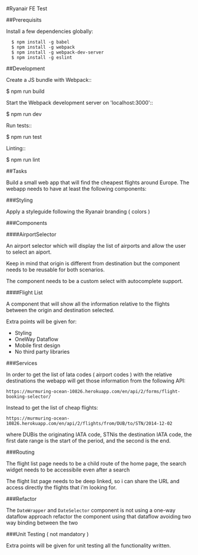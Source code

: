 #Ryanair FE Test 

##Prerequisits

Install a few dependencies globally:

```
  $ npm install -g babel
  $ npm install -g webpack
  $ npm install -g webpack-dev-server
  $ npm install -g eslint
```


##Development

Create a JS bundle with Webpack::

  $ npm run build

Start the Webpack development server on 'localhost:3000'::

  $ npm run dev

Run tests::

  $ npm run test

Linting::

  $ npm run lint


##Tasks

Build a small web app that will find the cheapest flights around Europe.
The webapp needs to have at least the following components:

###Styling

Apply a styleguide following the Ryanair branding ( colors )

###Components

####AirportSelector

An airport selector which will display the list of airports and allow the user
to select an aiport.

Keep in mind that origin is different from destination but the component needs to
be reusable for both scenarios.

The component needs to be a custom select with autocomplete support.

####Flight List

A component that will show all the information relative to the flights between the
origin and destination selected.


Extra points will be given for:

* Styling
* OneWay Dataflow
* Mobile first design
* No third party libraries

###Services

In order to get the list of Iata codes ( airport codes )  with the relative destinations
the webapp will get those information from the following API:

```
https://murmuring-ocean-10826.herokuapp.com/en/api/2/forms/flight-booking-selector/
```

Instead to get the list of cheap flights:

```
https://murmuring-ocean-10826.herokuapp.com/en/api/2/flights/from/DUB/to/STN/2014-12-02
```

where DUBis the originating IATA code, STNis the destination IATA code,
the first date range is the start of the period, and the second is the end.

###Routing

The flight list page needs to be a child route of the home page, the search widget
needs to be accessibile even after a search

The flight list page needs to be deep linked, so i can share the URL and access
directly the flights that i'm looking for.

###Refactor

The `DateWrapper` and `DateSelector` component is not using a one-way dataflow approach
refactor the component using that dataflow avoiding two way binding
between the two

###Unit Testing ( not mandatory )

Extra points will be given for unit testing all the functionality written.

